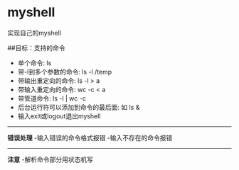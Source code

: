 # myshell
实现自己的myshell

##目标：支持的命令
 - 单个命令:   ls    
 - 带-l到多个参数的命令:   ls -l /temp
 - 带输出重定向的命令: ls -l > a
 - 带输入重定向的命令: wc -c < a
 - 带管道命令: ls -l | wc -c
 - 后台运行符可以添加到命令的最后面: 如 ls &
 - 输入exit或logout退出myshell
 ***
 
 **错误处理**
 -输入错误的命令格式报错
 -输入不存在的命令报错
 ***
 **注意**
 -解析命令部分用状态机写
